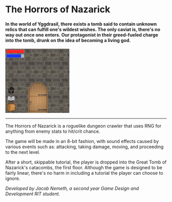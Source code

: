# The Horrors of Nazarick

#### In the world of Yggdrasil, there exists a tomb said to contain unknown relics that can fulfill one's wildest wishes. The only caviat is, there's no way out once one enters. Our protagonist in their greed-fueled charge into the tomb, drunk on the idea of becoming a living god.
<img src="/project1/media/concept1.jpg" alt="Basic concept art" width="200px"/>


---


The Horrors of Nazarick is a roguelike dungeon crawler that uses RNG for anything from enemy stats to hit/crit chance.


The game will be made in an 8-bit fashion, with sound effects caused by various events such as: attacking, taking damage, moving, and proceeding to the next level.

After a short, skippable tutorial, the player is dropped into the Great Tomb of Nazarick's catacombs, the first floor. Although the game is designed to be fairly linear, there's no harm in including a tutorial the player can choose to ignore.

*Developed by Jacob Nemeth, a second year Game Design and Development RIT student.*
